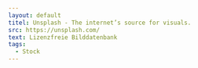 ```yaml
---
layout: default
titel: Unsplash - The internet’s source for visuals.
src: https://unsplash.com/
text: Lizenzfreie Bilddatenbank
tags:
  - Stock
---
```


